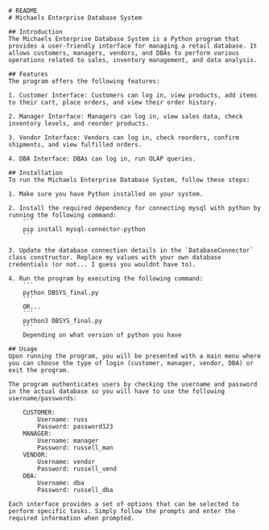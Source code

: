     # README
    # Michaels Enterprise Database System

    ## Introduction
    The Michaels Enterprise Database System is a Python program that provides a user-friendly interface for managing a retail database. It allows customers, managers, vendors, and DBAs to perform various operations related to sales, inventory management, and data analysis.

    ## Features
    The program offers the following features:

    1. Customer Interface: Customers can log in, view products, add items to their cart, place orders, and view their order history.

    2. Manager Interface: Managers can log in, view sales data, check inventory levels, and reorder products.

    3. Vendor Interface: Vendors can log in, check reorders, confirm shipments, and view fulfilled orders.

    4. DBA Interface: DBAs can log in, run OLAP queries.

    ## Installation
    To run the Michaels Enterprise Database System, follow these steps:

    1. Make sure you have Python installed on your system.

    2. Install the required dependency for connecting mysql with python by running the following command:
        ```
        pip install mysql-connector-python
        ```

    3. Update the database connection details in the `DatabaseConnector` class constructor. Replace my values with your own database credentials (or not... I guess you wouldnt have to).

    4. Run the program by executing the following command:
        ```
        python DBSYS_final.py
        ```
        OR...
        ```
        python3 DBSYS_final.py
        ```
        Depending on what version of python you have

    ## Usage
    Upon running the program, you will be presented with a main menu where you can choose the type of login (customer, manager, vendor, DBA) or exit the program.

    The program authenticates users by checking the username and password in the actual database so you will have to use the following username/passwords:

        CUSTOMER:
            Username: russ
            Password: password123
        MANAGER:
            Username: manager
            Password: russell_man
        VENDOR:
            Username: vendor
            Password: russell_vend
        DBA:
            Username: dba
            Password: russell_dba

    Each interface provides a set of options that can be selected to perform specific tasks. Simply follow the prompts and enter the required information when prompted.


